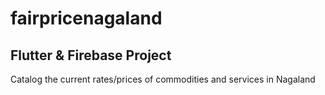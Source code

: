 # fairpricenagaland

## Flutter & Firebase Project

Catalog the current rates/prices of commodities and services in Nagaland
